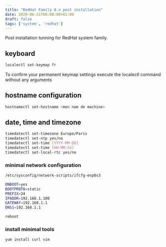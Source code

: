 ```yaml
---
title: "RedHat Family 8.x post installation"
date: 2020-06-21T00:00:00+01:00
draft: false
tags: ['system', 'redhat']
---
```


Post installation tunning for RedHat system family.

## keyboard

```bash
localectl set-keymap fr
```

To confirm your permanent keymap settings execute the localectl command without any arguments


## hostname configuration

```bash
hostnamectl set-hostname <mon nom de machine>
```

## date, time and timezone

```bash
timedatectl set-timezone Europe/Paris
timedatectl set-ntp yes/no
timedatectl set-time [YYYY-MM-DD]
timedatectl set-time [HH:MM:SS]
timedatectl set-local-rtc yes/no
```

### minimal network configuration

```bash
/etc/sysconfig/network-scripts/ifcfg-enp0s3

ONBOOT=yes
BOOTPROTO=static
PREFIX=24
IPADDR=192.168.1.100
GATEWAY=192.168.1.1
DNS1=192.168.1.1

reboot
```

### install minimal tools

```bash
yum install curl vim
```
